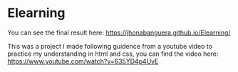 # Elearning

You can see the final result here: https://jhonabanguera.github.io/Elearning/

This was a project I made following guidence from a youtube video to practice my understanding in html and css, you can find the video here: https://www.youtube.com/watch?v=635YD4p4UvE

